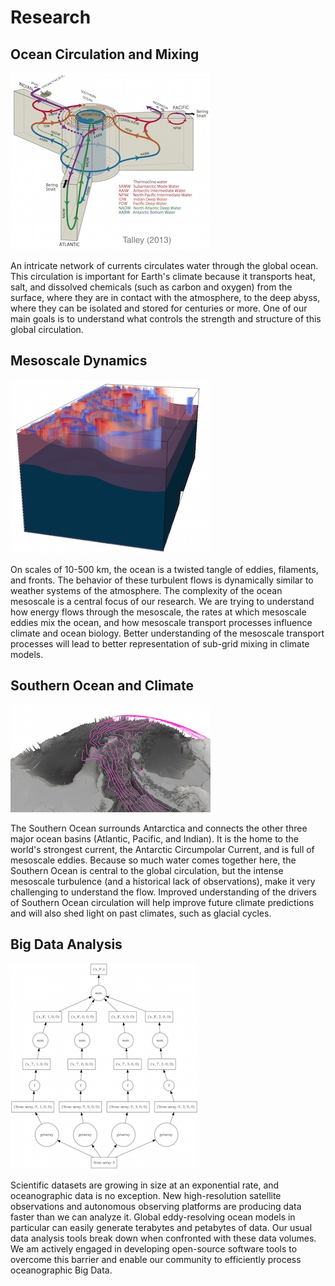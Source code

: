 # Research


## Ocean Circulation and Mixing

![Ocean Circulation](_static/talleyfig.jpg)   

An intricate network of currents circulates water through the global ocean. This circulation is important for Earth's climate because it transports heat, salt, and dissolved chemicals (such as carbon and oxygen) from the surface, where they are in contact with the atmosphere, to the deep abyss, where they can be isolated and stored for centuries or more. One of our main goals is to understand what controls the strength and structure of this global circulation.

## Mesoscale Dynamics

![Channel](_static/channel.jpg)

On scales of 10-500 km, the ocean is a twisted tangle of eddies, filaments, and fronts. The behavior of these turbulent flows is dynamically similar to weather systems of the atmosphere. The complexity of the ocean mesoscale is a central focus of our research. We are trying to understand how energy flows through the mesoscale, the rates at which mesoscale eddies mix the ocean, and how mesoscale transport processes influence climate and ocean biology. Better understanding of the mesoscale transport processes will lead to better representation of sub-grid mixing in climate models.

## Southern Ocean and Climate

![ACC](_static/acc.jpg)

The Southern Ocean surrounds Antarctica and connects the other three major ocean basins (Atlantic, Pacific, and Indian). It is the home to the world's strongest current, the Antarctic Circumpolar Current, and is full of mesoscale eddies. Because so much water comes together here, the Southern Ocean is central to the global circulation, but the intense mesoscale turbulence (and a historical lack of observations), make it very challenging to understand the flow. Improved understanding of the drivers of Southern Ocean circulation will help improve future climate predictions and will also shed light on past climates, such as glacial cycles.

## Big Data Analysis

![Dask](_static/dask.png)

Scientific datasets are growing in size at an exponential rate, and oceanographic data is no exception. New high-resolution satellite observations and autonomous observing platforms are producing data faster than we can analyze it. Global eddy-resolving ocean models in particular can easily generate terabytes and petabytes of data. Our usual data analysis tools break down when confronted with these data volumes. We am actively engaged in developing open-source software tools to overcome this barrier and enable our community to efficiently process oceanographic Big Data.
